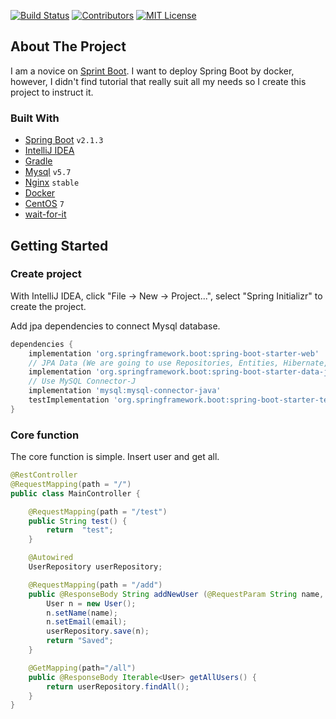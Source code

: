 <!-- PROJECT SHIELDS -->
[![Build Status][build-shield]]()
[![Contributors][contributors-shield]]()
[![MIT License][license-shield]][license-url]

<!-- ABOUT THE PROJECT -->
## About The Project
I am a novice on [Sprint Boot](https://spring.io/projects/spring-boot). I want to deploy Spring Boot by docker, however,  I didn't find tutorial that really suit all my needs so I create this project to instruct it. 

### Built With
* [Spring Boot](https://spring.io/projects/spring-boot) `v2.1.3`
* [IntelliJ IDEA](https://www.jetbrains.com/idea/)
* [Gradle](https://gradle.org/)
* [Mysql](https://www.mysql.com) `v5.7`
* [Nginx](https://www.nginx.com/) `stable`
* [Docker](https://www.docker.com/)
* [CentOS](https://www.centos.org/) `7`
* [wait-for-it](https://github.com/vishnubob/wait-for-it)

<!-- GETTING STARTED -->
## Getting Started

### Create project
With IntelliJ IDEA, click "File -> New -> Project...", select "Spring Initializr" to create the project.

Add jpa dependencies to connect Mysql database.
```groovy
dependencies {
    implementation 'org.springframework.boot:spring-boot-starter-web'
    // JPA Data (We are going to use Repositories, Entities, Hibernate, etc...)
    implementation 'org.springframework.boot:spring-boot-starter-data-jpa'
    // Use MySQL Connector-J
    implementation 'mysql:mysql-connector-java'
    testImplementation 'org.springframework.boot:spring-boot-starter-test'
}
```

### Core function
The core function is simple. Insert user and get all.
```java
@RestController
@RequestMapping(path = "/")
public class MainController {

    @RequestMapping(path = "/test")
    public String test() {
        return  "test";
    }

    @Autowired
    UserRepository userRepository;

    @RequestMapping(path = "/add")
    public @ResponseBody String addNewUser (@RequestParam String name, @RequestParam String email) {
        User n = new User();
        n.setName(name);
        n.setEmail(email);
        userRepository.save(n);
        return "Saved";
    }

    @GetMapping(path="/all")
    public @ResponseBody Iterable<User> getAllUsers() {
        return userRepository.findAll();
    }
}
```

<!-- MARKDOWN LINKS & IMAGES -->
[build-shield]: https://img.shields.io/badge/build-passing-brightgreen.svg?style=flat-square
[contributors-shield]: https://img.shields.io/badge/contributors-1-orange.svg?style=flat-square
[license-shield]: https://img.shields.io/badge/license-MIT-blue.svg?style=flat-square
[license-url]: https://choosealicense.com/licenses/mit